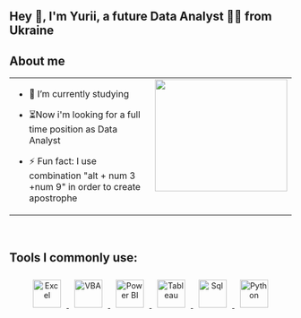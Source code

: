 ## Hey 👋, I'm Yurii, a future  Data Analyst 👨‍💻 from Ukraine  
  
## About me 
  



<table border-top-width="0"><tr border="none"><td valign="top" width="50%" border="none">

- 🔭 I’m currently studying
  
  
- ⏳Now i'm looking for a full time position as Data Analyst
  

- ⚡ Fun fact: I use combination "alt + num 3 +num 9" in order to create apostrophe  


</td><td valign="top" width="50%" border="none">

<div align="center">
<img src="https://gifdb.com/images/high/garfield-hi-there-greetings-brbfi0t9qovtvj04.gif" align="center" height="200" style="width: 100%" />
</div>  


</td></tr></table>  

<br/>  


## Tools I commonly use: 
<p align="center">
  <a href="https://en.wikipedia.org/wiki/Microsoft_Excel" target="_blank">
    <img src="https://cdn.pixabay.com/photo/2021/01/30/12/15/excel-5963669_1280.png" alt="Excel" height="50" style="margin: 10px"/>
  </a>
  <a href="https://en.wikipedia.org/wiki/Visual_Basic_for_Applications" target="_blank">
    <img src="https://logodix.com/logo/700926.png" alt="VBA" height="50" style="margin: 10px"/>
  </a>
  <a href="https://en.wikipedia.org/wiki/Microsoft_Power_BI" target="_blank">
    <img src="https://upload.wikimedia.org/wikipedia/commons/c/cf/New_Power_BI_Logo.svg" alt="Power BI" height="50" style="margin: 10px"/>
  </a>
  <a href="https://en.wikipedia.org/wiki/Tableau_Software" target="_blank">
    <img src="https://logos-world.net/wp-content/uploads/2021/10/Tableau-Symbol.png" alt="Tableau" height="50" style="margin: 10px"/>
  </a>
  <a href="https://en.wikipedia.org/wiki/SQL" target="_blank">
    <img src="https://upload.wikimedia.org/wikipedia/commons/thumb/8/87/Sql_data_base_with_logo.png/800px-Sql_data_base_with_logo.png" alt="Sql" height="50" style="margin: 10px"/>
  </a>
  <a href="https://www.python.org/" target="_blank">
    <img src="https://upload.wikimedia.org/wikipedia/commons/c/c3/Python-logo-notext.svg" alt="Python" height="50" style="margin: 10px"/>
  </a>
</p>
  

<br/>  






